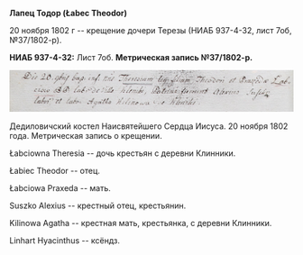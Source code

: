 **Лапец Тодор (Łabec Theodor)**

20 ноября 1802 г -- крещение дочери Терезы (НИАБ 937-4-32, лист 7об,
№37/1802-р).

**НИАБ 937-4-32:** Лист 7об. **Метрическая запись №37/1802-р.**

![](./media/f06df606d59af1beaf6a7a934e04016ce2ab0c20.png)

Дедиловичский костел Наисвятейшего Сердца Иисуса. 20 ноября 1802 года.
Метрическая запись о крещении.

Łabciowna Theresia -- дочь крестьян с деревни Клинники.

Łabiec Theodor -- отец.

Łabciowa Praxeda -- мать.

Suszko Alexius -- крестный отец, крестьянин.

Kilinowa Agatha -- крестная мать, крестьянка, с деревни Клинники.

Linhart Hyacinthus -- ксёндз.

